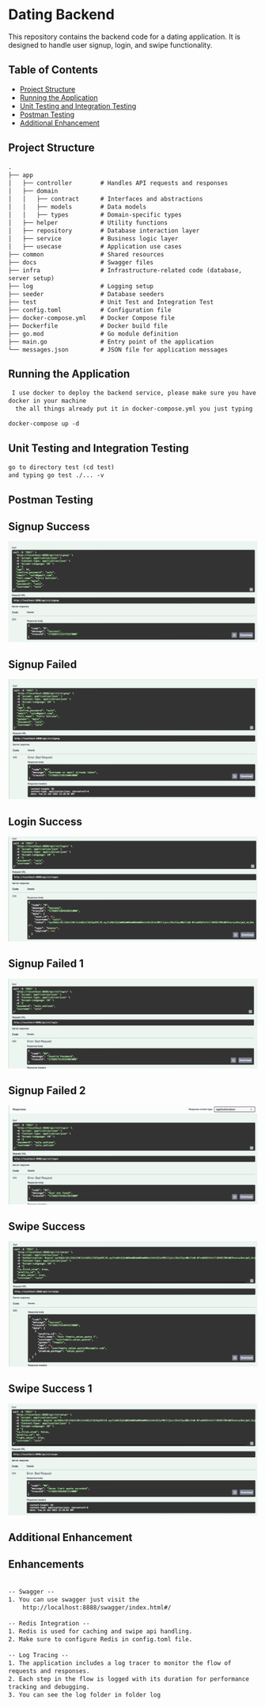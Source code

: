 # Dating Backend

This repository contains the backend code for a dating application. It is designed to handle user signup, login, and swipe functionality.

## Table of Contents

- [Project Structure](#project-structure)
- [Running the Application](#running-the-application)
- [Unit Testing and Integration Testing](#unit-testing-and-integration-testing)
- [Postman Testing](#postman-testing)
- [Additional Enhancement](#contribution-guidelines)

## Project Structure

```plaintext
.
├── app
│   ├── controller        # Handles API requests and responses
│   ├── domain
│   │   ├── contract      # Interfaces and abstractions
│   │   ├── models        # Data models
│   │   ├── types         # Domain-specific types
│   ├── helper            # Utility functions
│   ├── repository        # Database interaction layer
│   ├── service           # Business logic layer
│   ├── usecase           # Application use cases
├── common                # Shared resources
├── docs                  # Swagger files
├── infra                 # Infrastructure-related code (database, server setup)
├── log                   # Logging setup
├── seeder                # Database seeders
├── test                  # Unit Test and Integration Test
├── config.toml           # Configuration file
├── docker-compose.yml    # Docker Compose file
├── Dockerfile            # Docker build file
├── go.mod                # Go module definition
├── main.go               # Entry point of the application
└── messages.json         # JSON file for application messages
```

## Running the Application
```plaintext
 I use docker to deploy the backend service, please make sure you have docker in your machine
  the all things already put it in docker-compose.yml you just typing
```
```code
docker-compose up -d
```

## Unit Testing and Integration Testing
```code
go to directory test (cd test)
and typing go test ./... -v
```

## Postman Testing
## Signup Success
![Signup Success](images/signup-success.png)
## Signup Failed
![Signup Success](images/signup-failed.png)
## Login Success
![Login Success](images/login-success.png)
## Signup Failed 1
![Login Failed 1](images/login-failed1.png)
## Signup Failed 2
![Login Failed 2](images/login-failed2.png)
## Swipe Success
![Swipe Success](images/swipe-success.png)
## Swipe Success 1
![Swipe Failed](images/swipe-failed.png)

## Additional Enhancement
## Enhancements
```

-- Swagger --
1. You can use swagger just visit the
    http://localhost:8888/swagger/index.html#/
  
-- Redis Integration --
1. Redis is used for caching and swipe api handling.
2. Make sure to configure Redis in config.toml file.

-- Log Tracing --
1. The application includes a log tracer to monitor the flow of requests and responses.
2. Each step in the flow is logged with its duration for performance tracking and debugging.
3. You can see the log folder in folder log
```
